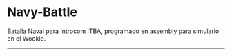 # Navy-Battle
Batalla Naval para Introcom ITBA, programado en assembly para simularlo en el Wookie.
*************************************************************************************